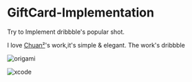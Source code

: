 # GiftCard-Implementation
Try to Implement dribbble's popular shot.

I love [Chuan²](https://dribbble.com/woodmouse)'s work,it's simple & elegant.
The work's dribbble 

![origami](https://github.com/MartinRGB/GiftCard-Implementation/blob/master/Gif/Origami.gif?raw=true)

![xcode](https://github.com/MartinRGB/GiftCard-Implementation/blob/master/Gif/Xcode.gif?raw=true)
